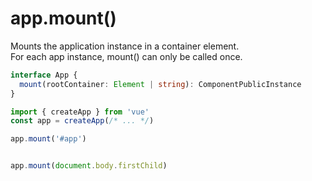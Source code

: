 # app.mount()

Mounts the application instance in a container element.  
For each app instance, mount() can only be called once.  

```ts
interface App {
  mount(rootContainer: Element | string): ComponentPublicInstance
}
```

```js
import { createApp } from 'vue'
const app = createApp(/* ... */)

app.mount('#app')


app.mount(document.body.firstChild)
```
